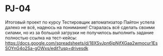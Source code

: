 # PJ-04
Итоговый проект по курсу Тестировщик автоматизатор Пайтон
успела далеко не всё, надеюсь на понимание!
Старалась всё сделать своими силами, но из за большой загрузки не получилось выполнить задание полностью
ссылка на тест-кейсы:
https://docs.google.com/spreadsheets/d/18XSvJpn6ipNjfXGaa2wmocur1EsSOYnG4o2Sa-gOWxs/edit?usp=drivesdk
